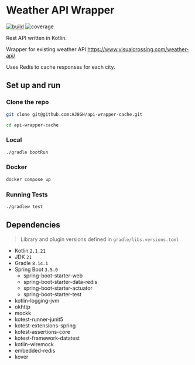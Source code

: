 # Weather API Wrapper

[![build](https://github.com/AJ8GH/api-wrapper-cache/actions/workflows/build.yaml/badge.svg)](https://github.com/AJ8GH/api-wrapper-cache/actions/workflows/build.yaml)
![coverage](https://img.shields.io/endpoint?url=https://gist.githubusercontent.com/aj8gh/123515634bcaab172200ad406ee83c06/raw/api-wrapper-cache-coverage-badge.json)

Rest API written in Kotlin.

Wrapper for existing weather API https://www.visualcrossing.com/weather-api/

Uses Redis to cache responses for each city.

## Set up and run

### Clone the repo

```sh
git clone git@github.com:AJ8GH/api-wrapper-cache.git

cd api-wrapper-cache
```

### Local

```sh
./gradle bootRun
```

### Docker

```sh
docker compose up
```

### Running Tests

```sh
./gradlew test
```

## Dependencies

> Library and plugin versions defined in `gradle/libs.versions.toml`

- Kotlin `2.1.21`
- JDK `21`
- Gradle `8.14.1`
- Spring Boot `3.5.0`
    - spring-boot-starter-web
    - spring-boot-starter-data-redis
    - spring-boot-starter-actuator
    - spring-boot-starter-test
- kotlin-logging-jvm
- okhttp
- mockk
- kotest-runner-junit5
- kotest-extensions-spring
- kotest-assertions-core
- kotest-framework-datatest
- kotlin-wiremock
- embedded-redis
- kover
